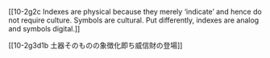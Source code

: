 [[10-2g2c Indexes are physical because they merely ‘indicate’ and hence do not require culture. Symbols are cultural. Put differently, indexes are analog and symbols digital.]]

[[10-2g3d1b 土器そのものの象徴化即ち威信財の登場]]
